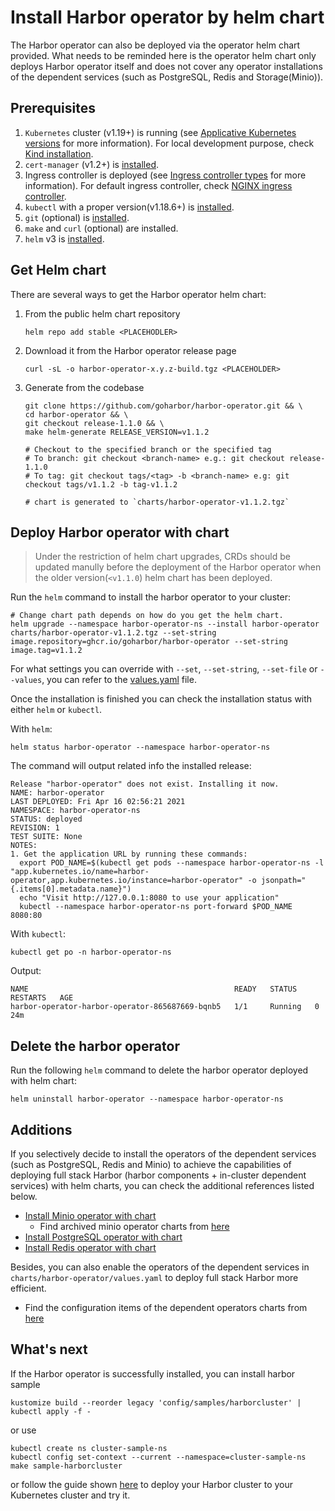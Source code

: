 # Install Harbor operator by helm chart

The Harbor operator can also be deployed via the operator helm chart provided. What needs to be reminded here is the operator helm chart only deploys Harbor operator itself and does not cover any operator installations of the dependent services (such as PostgreSQL, Redis and Storage(Minio)).

## Prerequisites

1. `Kubernetes` cluster (v1.19+) is running (see [Applicative Kubernetes versions](../../README.md#applicative-kubernetes-versions)
   for more information). For local development purpose, check [Kind installation](./kind-installation.md).
1. `cert-manager` (v1.2+) is [installed](https://cert-manager.io/docs/installation/kubernetes/).
1. Ingress controller is deployed (see [Ingress controller types](../../README.md#ingress-controller-types) for more information). For default
   ingress controller, check [NGINX ingress controller](https://kubernetes.github.io/ingress-nginx/deploy/).
1. `kubectl` with a proper version(v1.18.6+) is [installed](https://kubernetes.io/docs/tasks/tools/).
1. `git` (optional) is [installed](https://git-scm.com/book/en/v2/Getting-Started-Installing-Git).
1. `make` and `curl` (optional) are installed.
1. `helm` v3 is [installed](https://helm.sh/docs/intro/install/).

## Get Helm chart

There are several ways to get the Harbor operator helm chart:

1. From the public helm chart repository

    ```shell
    helm repo add stable <PLACEHODLER>
    ```

1. Download it from the Harbor operator release page

    ```shell
    curl -sL -o harbor-operator-x.y.z-build.tgz <PLACEHOLDER>
    ```

1. Generate from the codebase

    ```shell
    git clone https://github.com/goharbor/harbor-operator.git && \
    cd harbor-operator && \
    git checkout release-1.1.0 && \
    make helm-generate RELEASE_VERSION=v1.1.2

    # Checkout to the specified branch or the specified tag
    # To branch: git checkout <branch-name> e.g.: git checkout release-1.1.0
    # To tag: git checkout tags/<tag> -b <branch-name> e.g: git checkout tags/v1.1.2 -b tag-v1.1.2

    # chart is generated to `charts/harbor-operator-v1.1.2.tgz`
    ```

## Deploy Harbor operator with chart

> Under the restriction of helm chart upgrades, CRDs should be updated manully before the deployment of the Harbor operator when the older version(`<v1.1.0`) helm chart has been deployed.

Run the `helm` command to install the harbor operator to your cluster:

```shell
# Change chart path depends on how do you get the helm chart.
helm upgrade --namespace harbor-operator-ns --install harbor-operator charts/harbor-operator-v1.1.2.tgz --set-string image.repository=ghcr.io/goharbor/harbor-operator --set-string image.tag=v1.1.2
```

For what settings you can override with `--set`, `--set-string`, `--set-file` or `--values`, you can refer to the [values.yaml](../../charts/harbor-operator/values.yaml) file.

Once the installation is finished you can check the installation status with either `helm` or `kubectl`.

With `helm`:

```shell
helm status harbor-operator --namespace harbor-operator-ns
```

The command will output related info the installed release:

```log
Release "harbor-operator" does not exist. Installing it now.
NAME: harbor-operator
LAST DEPLOYED: Fri Apr 16 02:56:21 2021
NAMESPACE: harbor-operator-ns
STATUS: deployed
REVISION: 1
TEST SUITE: None
NOTES:
1. Get the application URL by running these commands:
  export POD_NAME=$(kubectl get pods --namespace harbor-operator-ns -l "app.kubernetes.io/name=harbor-operator,app.kubernetes.io/instance=harbor-operator" -o jsonpath="{.items[0].metadata.name}")
  echo "Visit http://127.0.0.1:8080 to use your application"
  kubectl --namespace harbor-operator-ns port-forward $POD_NAME 8080:80
```

With `kubectl`:

```shell
kubectl get po -n harbor-operator-ns
```

Output:

```log
NAME                                              READY   STATUS    RESTARTS   AGE
harbor-operator-harbor-operator-865687669-bqnb5   1/1     Running   0          24m
```

## Delete the harbor operator

Run the following `helm` command to delete the harbor operator deployed with helm chart:

```shell
helm uninstall harbor-operator --namespace harbor-operator-ns
```

## Additions

If you selectively decide to install the operators of the dependent services (such as PostgreSQL, Redis and Minio) to achieve the capabilities of deploying full stack Harbor (harbor components + in-cluster dependent services) with helm charts,
you can check the additional references listed below.

* [Install Minio operator with chart](https://github.com/minio/operator/tree/master/helm/minio-operator)
  * Find archived minio operator charts from [here](https://github.com/minio/operator/tree/master/helm-releases)
* [Install PostgreSQL operator with chart](https://github.com/zalando/postgres-operator/blob/master/docs/quickstart.md#helm-chart)
* [Install Redis operator with chart](https://github.com/spotahome/redis-operator#using-the-helm-chart)

Besides, you can also enable the operators of the dependent services in `charts/harbor-operator/values.yaml` to deploy full stack Harbor more efficient.

* Find the configuration items of the dependent operators charts from [here](https://github.com/goharbor/harbor-operator/blob/master/charts/harbor-operator/values.yaml#L252)

## What's next

If the Harbor operator is successfully installed, you can install harbor sample

```shell
kustomize build --reorder legacy 'config/samples/harborcluster' | kubectl apply -f -
```

or use

```shell
kubectl create ns cluster-sample-ns
kubectl config set-context --current --namespace=cluster-sample-ns
make sample-harborcluster
```

or follow the guide shown [here](../tutorial.md#deploy-harbor-cluster) to deploy your Harbor cluster to your Kubernetes cluster and try it.
